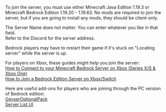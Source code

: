 To join the server, you must use either Minecraft Java Edition 1.19.3 or Minecraft Bedrock Edition 1.19.20 - 1.19.63. No mods are required to join the server, but if you are going to install any mods, they should be client-only.

The Server Name does not matter. You can enter whatever you like in that field. <br>
Refer to the Discord for the server address.

Bedrock players may have to restart their game if it's stuck on "Locating server" while the server is up.

For players on Xbox, these guides might help you join the server: <br>
[How to Connect to your Minecraft Bedrock Server on Xbox (Series X/S & Xbox One)](https://shockbyte.com/billing/knowledgebase/854/How-to-Connect-to-your-Minecraft-Bedrock-Server-on-Xbox-Series-XorS-and-Xbox-One.html) <br>
[How to Join a Bedrock Edition Server on Xbox/Switch](https://apexminecrafthosting.com/how-to-join-a-bedrock-edition-server-on-xbox-switch/)

Here are useful add-ons for players who are joining through the PC version of Bedrock edition: <br>
[GeyserOptionalPack](https://wiki.geysermc.org/other/geyseroptionalpack/) <br>
[Server List UI](https://foxynotail.com/resource-packs/server-list-ui/)
